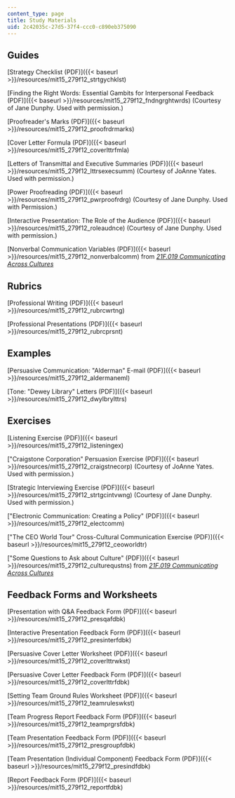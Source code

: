 ```yaml
---
content_type: page
title: Study Materials
uid: 2c42035c-27d5-37f4-ccc0-c890eb375090
---
```


Guides
------

[Strategy Checklist (PDF)]({{< baseurl >}}/resources/mit15_279f12_strtgychklst)

[Finding the Right Words: Essential Gambits for Interpersonal Feedback (PDF)]({{< baseurl >}}/resources/mit15_279f12_fndngrghtwrds) (Courtesy of Jane Dunphy. Used with permission.)

[Proofreader's Marks (PDF)]({{< baseurl >}}/resources/mit15_279f12_proofrdrmarks)

[Cover Letter Formula (PDF)]({{< baseurl >}}/resources/mit15_279f12_coverlttrfmla)

[Letters of Transmittal and Executive Summaries (PDF)]({{< baseurl >}}/resources/mit15_279f12_lttrsexecsumm) (Courtesy of JoAnne Yates. Used with permission.)

[Power Proofreading (PDF)]({{< baseurl >}}/resources/mit15_279f12_pwrproofrdrg) (Courtesy of Jane Dunphy. Used with Permission.)

[Interactive Presentation: The Role of the Audience (PDF)]({{< baseurl >}}/resources/mit15_279f12_roleaudnce) (Courtesy of Jane Dunphy. Used with permission.)

[Nonverbal Communication Variables (PDF)]({{< baseurl >}}/resources/mit15_279f12_nonverbalcomm) from [_21F.019 Communicating Across Cultures_](/courses/21g-019-communicating-across-cultures-spring-2005)

Rubrics
-------

[Professional Writing (PDF)]({{< baseurl >}}/resources/mit15_279f12_rubrcwrtng)

[Professional Presentations (PDF)]({{< baseurl >}}/resources/mit15_279f12_rubrcprsnt)

Examples
--------

[Persuasive Communication: "Alderman" E-mail (PDF)]({{< baseurl >}}/resources/mit15_279f12_aldermaneml)

[Tone: "Dewey Library" Letters (PDF)]({{< baseurl >}}/resources/mit15_279f12_dwylbrylttrs)

Exercises
---------

[Listening Exercise (PDF)]({{< baseurl >}}/resources/mit15_279f12_listeningex)

["Craigstone Corporation" Persuasion Exercise (PDF)]({{< baseurl >}}/resources/mit15_279f12_craigstnecorp) (Courtesy of JoAnne Yates. Used with permission.)

[Strategic Interviewing Exercise (PDF)]({{< baseurl >}}/resources/mit15_279f12_strtgcintvwng) (Courtesy of Jane Dunphy. Used with permission.)

["Electronic Communication: Creating a Policy" (PDF)]({{< baseurl >}}/resources/mit15_279f12_electcomm)

["The CEO World Tour" Cross-Cultural Communication Exercise (PDF)]({{< baseurl >}}/resources/mit15_279f12_ceoworldtr)

["Some Questions to Ask about Culture" (PDF)]({{< baseurl >}}/resources/mit15_279f12_culturequstns) from [_21F.019 Communicating Across Cultures_](/courses/21g-019-communicating-across-cultures-spring-2005)

Feedback Forms and Worksheets
-----------------------------

[Presentation with Q&A Feedback Form (PDF)]({{< baseurl >}}/resources/mit15_279f12_presqafdbk)

[Interactive Presentation Feedback Form (PDF)]({{< baseurl >}}/resources/mit15_279f12_presinterfdbk)

[Persuasive Cover Letter Worksheet (PDF)]({{< baseurl >}}/resources/mit15_279f12_coverlttrwkst)

[Persuasive Cover Letter Feedback Form (PDF)]({{< baseurl >}}/resources/mit15_279f12_coverlttrfdbk)

[Setting Team Ground Rules Worksheet (PDF)]({{< baseurl >}}/resources/mit15_279f12_teamruleswkst)

[Team Progress Report Feedback Form (PDF)]({{< baseurl >}}/resources/mit15_279f12_teamprgrsfdbk)

[Team Presentation Feedback Form (PDF)]({{< baseurl >}}/resources/mit15_279f12_presgroupfdbk)

[Team Presentation (Individual Component) Feedback Form (PDF)]({{< baseurl >}}/resources/mit15_279f12_presindfdbk)

[Report Feedback Form (PDF)]({{< baseurl >}}/resources/mit15_279f12_reportfdbk)